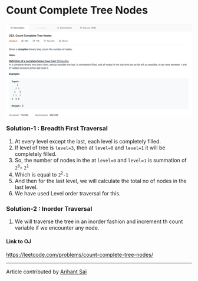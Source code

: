 # Count Complete Tree Nodes

<p>
<img align="center" alt="Question Screenshot" src="./../Images/CountCompleteTreeNodes/question.png">
</p>

### Solution-1 : Breadth First Traversal
1. At every level except the last, each level is completely filled.
2. If level of tree is `level=3`, then at `level=0` and `level=1` it will be completely filled.
3. So, the number of nodes in the at `level=0` and `level=1` is  summation of `2`<sup>`0`</sup>`+` `2`<sup>`1`</sup>
4. Which is equal to `2`<sup>`2`</sup>`-1`
5. And then for the last level, we will calculate the total no of nodes in the last level.
6. We have used Level order traversal for this.

### Solution-2 : Inorder Traversal
1. We will traverse the tree in an inorder fashion and increment th count variable if we encounter any node. 

#### Link to OJ
https://leetcode.com/problems/count-complete-tree-nodes/

---
Article contributed by [Arihant Sai](https://github.com/Arihant1467)